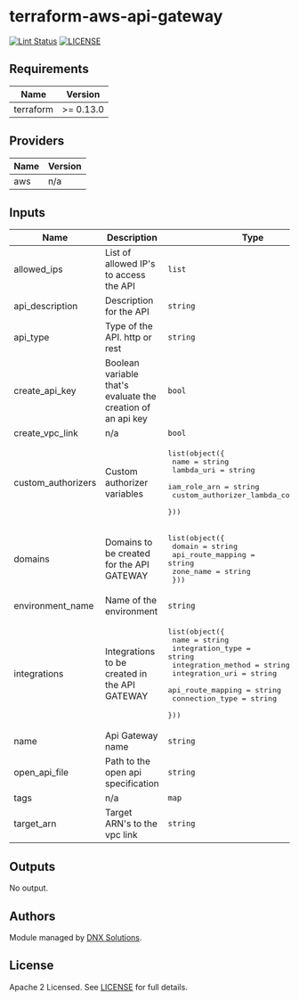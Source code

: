 # terraform-aws-api-gateway

[![Lint Status](https://github.com/DNXLabs/terraform-aws-template/workflows/Lint/badge.svg)](https://github.com/DNXLabs/terraform-aws-template/actions)
[![LICENSE](https://img.shields.io/github/license/DNXLabs/terraform-aws-template)](https://github.com/DNXLabs/terraform-aws-template/blob/master/LICENSE)

<!--- BEGIN_TF_DOCS --->

## Requirements

| Name | Version |
|------|---------|
| terraform | >= 0.13.0 |

## Providers

| Name | Version |
|------|---------|
| aws | n/a |

## Inputs

| Name | Description | Type | Default | Required |
|------|-------------|------|---------|:--------:|
| allowed\_ips | List of allowed IP's to access the API | `list` | `[]` | no |
| api\_description | Description for the API | `string` | `""` | no |
| api\_type | Type of the API. http or rest | `string` | n/a | yes |
| create\_api\_key | Boolean variable that's evaluate the creation of an api key | `bool` | `false` | no |
| create\_vpc\_link | n/a | `bool` | `false` | no |
| custom\_authorizers | Custom authorizer variables | <pre>list(object({<br>    name = string<br>    lambda_uri = string<br>    iam_role_arn = string<br>    custom_authorizer_lambda_code = string<br>  }))</pre> | `[]` | no |
| domains | Domains to be created for the API GATEWAY | <pre>list(object({<br>    domain = string<br>    api_route_mapping = string<br>    zone_name = string<br>  }))</pre> | `[]` | no |
| environment\_name | Name of the environment | `string` | `""` | no |
| integrations | Integrations to be created in the API GATEWAY | <pre>list(object({<br>    name = string<br>    integration_type = string<br>    integration_method = string<br>    integration_uri = string<br>    api_route_mapping = string<br>    connection_type   = string<br>  }))</pre> | `[]` | no |
| name | Api Gateway name | `string` | `""` | no |
| open\_api\_file | Path to the open api specification | `string` | `""` | no |
| tags | n/a | `map` | `{}` | no |
| target\_arn | Target ARN's to the vpc link | `string` | `""` | no |

## Outputs

No output.

<!--- END_TF_DOCS --->

## Authors

Module managed by [DNX Solutions](https://github.com/DNXLabs).

## License

Apache 2 Licensed. See [LICENSE](https://github.com/DNXLabs/terraform-aws-template/blob/master/LICENSE) for full details.